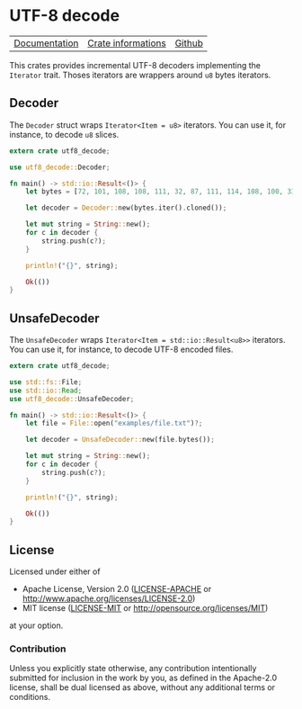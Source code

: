 # UTF-8 decode

<table><tr>
  <td><a href="https://docs.rs/utf8-decode">Documentation</a></td>
  <td><a href="https://crates.io/crates/utf8-decode">Crate informations</a></td>
  <td><a href="https://github.com/timothee-haudebourg/utf8-decode">Github</a></td>
</tr></table>

This crates provides incremental UTF-8 decoders implementing the `Iterator` trait.
Thoses iterators are wrappers around `u8` bytes iterators.

## Decoder

The `Decoder` struct wraps `Iterator<Item = u8>` iterators.
You can use it, for instance, to decode `u8` slices.

```rust
extern crate utf8_decode;

use utf8_decode::Decoder;

fn main() -> std::io::Result<()> {
    let bytes = [72, 101, 108, 108, 111, 32, 87, 111, 114, 108, 100, 33, 32, 240, 159, 140, 141];

    let decoder = Decoder::new(bytes.iter().cloned());

    let mut string = String::new();
    for c in decoder {
        string.push(c?);
    }

    println!("{}", string);

    Ok(())
}
```

## UnsafeDecoder

The `UnsafeDecoder` wraps `Iterator<Item = std::io::Result<u8>>` iterators.
You can use it, for instance, to decode UTF-8 encoded files.

```rust
extern crate utf8_decode;

use std::fs::File;
use std::io::Read;
use utf8_decode::UnsafeDecoder;

fn main() -> std::io::Result<()> {
    let file = File::open("examples/file.txt")?;

    let decoder = UnsafeDecoder::new(file.bytes());

    let mut string = String::new();
    for c in decoder {
        string.push(c?);
    }

    println!("{}", string);

    Ok(())
}
```

## License

Licensed under either of

 * Apache License, Version 2.0 ([LICENSE-APACHE](LICENSE-APACHE) or http://www.apache.org/licenses/LICENSE-2.0)
 * MIT license ([LICENSE-MIT](LICENSE-MIT) or http://opensource.org/licenses/MIT)

at your option.

### Contribution

Unless you explicitly state otherwise, any contribution intentionally submitted
for inclusion in the work by you, as defined in the Apache-2.0 license, shall be dual licensed as above, without any
additional terms or conditions.
